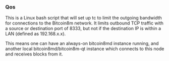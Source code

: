 ### Qos ###

This is a Linux bash script that will set up tc to limit the outgoing bandwidth for connections to the Bitcoin8m network. It limits outbound TCP traffic with a source or destination port of 8333, but not if the destination IP is within a LAN (defined as 192.168.x.x).

This means one can have an always-on bitcoin8md instance running, and another local bitcoin8md/bitcoin8m-qt instance which connects to this node and receives blocks from it.
